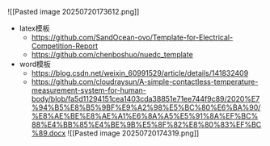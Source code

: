 ![[Pasted image 20250720173612.png]]

- latex模板
	- https://github.com/SandOcean-ovo/Template-for-Electrical-Competition-Report
	- https://github.com/chenboshuo/nuedc_template
- word模板
	- https://blog.csdn.net/weixin_60991529/article/details/141832409
	- https://github.com/cloudraysun/A-simple-contactless-temperature-measurement-system-for-human-body/blob/fa5d11294151cea1403cda38851e71ee744f9c89/2020%E7%94%B5%E8%B5%9BF%E9%A2%98%E5%BC%80%E6%BA%90/%E8%AE%BE%E8%AE%A1%E6%8A%A5%E5%91%8A%EF%BC%88%E4%BB%85%E4%BE%9B%E5%8F%82%E8%80%83%EF%BC%89.docx
![[Pasted image 20250720174319.png]]